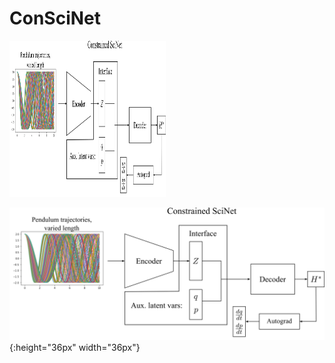 # ConSciNet
<img src="figures/ConSciNet_arch.png" width="250" height="250"/>

![](figures/ConSciNet_arch.png){:height="36px" width="36px"}
